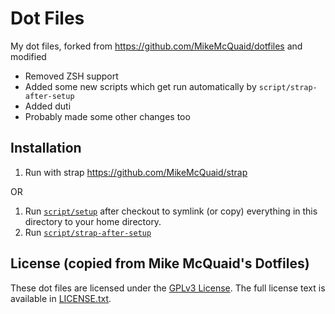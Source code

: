 # Dot Files

My dot files, forked from https://github.com/MikeMcQuaid/dotfiles and modified
- Removed ZSH support
- Added some new scripts which get run automatically by `script/strap-after-setup`
- Added duti
- Probably made some other changes too

## Installation

1. Run with strap https://github.com/MikeMcQuaid/strap

OR 

1. Run [`script/setup`](script/setup)
after checkout to symlink (or copy) everything in this directory to your home directory.
2. Run [`script/strap-after-setup`](script/strap-after-setup)

## License (copied from Mike McQuaid's Dotfiles)
These dot files are licensed under the [GPLv3 License](https://en.wikipedia.org/wiki/GNU_General_Public_License).
The full license text is available in [LICENSE.txt](https://github.com/MikeMcQuaid/dotfiles/blob/master/LICENSE.txt).
